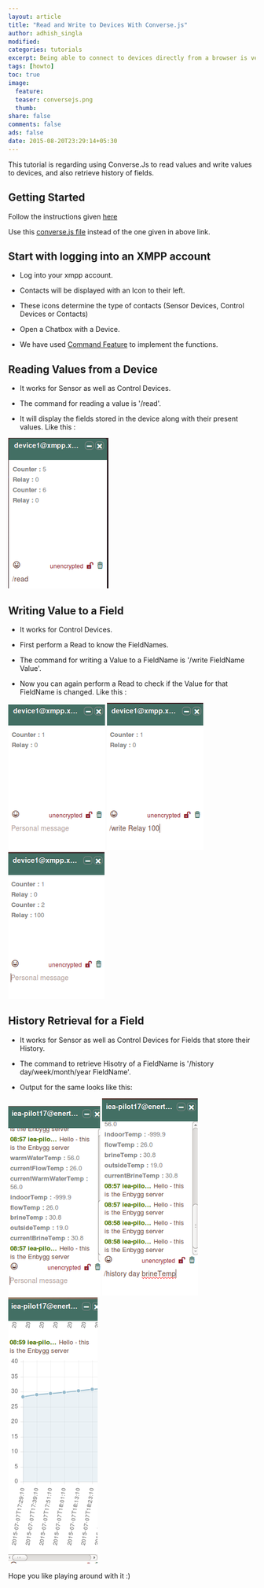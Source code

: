 ```yaml
---
layout: article
title: "Read and Write to Devices With Converse.js"
author: adhish_singla
modified:
categories: tutorials
excerpt: Being able to connect to devices directly from a browser is very easy try it out here
tags: [howto]
toc: true
image:
  feature:
  teaser: conversejs.png
  thumb:
share: false
comments: false
ads: false
date: 2015-08-20T23:29:14+05:30
---
```


This tutorial is regarding using Converse.Js to read values and write values to devices, and also retrieve history of fields.

## Getting Started

Follow the instructions given [here](https://conversejs.org/docs/html/quickstart.html)

Use this [converse.js file](https://github.com/adhish20/converse.js/blob/dev_iot/builds/converse.js) instead of the one given in above link.

## Start with logging into an XMPP account

* Log into your xmpp account.

* Contacts  will be displayed with an Icon to their left.

* These icons determine the type of contacts (Sensor Devices, Control Devices or Contacts)

* Open a Chatbox with a Device.

* We have used [Command Feature](https://conversejs.org/docs/html/features.html#commands) to implement the functions.

## Reading Values from a Device

* It works for Sensor as well as Control Devices.

* The command for reading a value is '/read'.

* It will display the fields stored in the device along with their present values. Like this :

![Read Requests](/images/read.png)

## Writing Value to a Field

* It works for Control Devices.

* First perform a Read to know the FieldNames.

* The command for writing a Value to a FieldName is '/write FieldName Value'.

* Now you can again perform a Read to check if the Value for that FieldName is changed. Like this :

![Write Requests Step-1](/images/write1.png)
![Write Requests Step-2](/images/write2.png)
![Write Requests Step-3](/images/write3.png)

## History Retrieval for a Field

* It works for Sensor as well as Control Devices for Fields that store their History.

* The command to  retrieve Hisotry of a FieldName is '/history day/week/month/year FieldName'.

* Output for the same looks like this:

![History Requests Step-1](/images/history1.png)
![History Requests Step-2](/images/history2.png)
![History Requests Step-3](/images/history3.png)

Hope you like playing around with it :)
